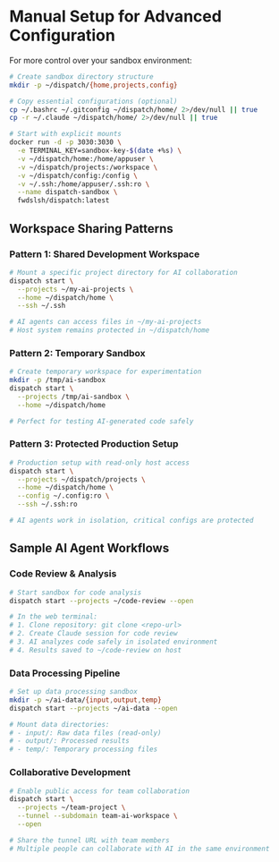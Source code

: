# Manual Setup for Advanced Configuration

For more control over your sandbox environment:

```bash
# Create sandbox directory structure
mkdir -p ~/dispatch/{home,projects,config}

# Copy essential configurations (optional)
cp ~/.bashrc ~/.gitconfig ~/dispatch/home/ 2>/dev/null || true
cp -r ~/.claude ~/dispatch/home/ 2>/dev/null || true

# Start with explicit mounts
docker run -d -p 3030:3030 \
  -e TERMINAL_KEY=sandbox-key-$(date +%s) \
  -v ~/dispatch/home:/home/appuser \
  -v ~/dispatch/projects:/workspace \
  -v ~/dispatch/config:/config \
  -v ~/.ssh:/home/appuser/.ssh:ro \
  --name dispatch-sandbox \
  fwdslsh/dispatch:latest
```

## Workspace Sharing Patterns

### Pattern 1: Shared Development Workspace

```bash
# Mount a specific project directory for AI collaboration
dispatch start \
  --projects ~/my-ai-projects \
  --home ~/dispatch/home \
  --ssh ~/.ssh

# AI agents can access files in ~/my-ai-projects
# Host system remains protected in ~/dispatch/home
```

### Pattern 2: Temporary Sandbox

```bash
# Create temporary workspace for experimentation
mkdir -p /tmp/ai-sandbox
dispatch start \
  --projects /tmp/ai-sandbox \
  --home ~/dispatch/home

# Perfect for testing AI-generated code safely
```

### Pattern 3: Protected Production Setup

```bash
# Production setup with read-only host access
dispatch start \
  --projects ~/dispatch/projects \
  --home ~/dispatch/home \
  --config ~/.config:ro \
  --ssh ~/.ssh:ro

# AI agents work in isolation, critical configs are protected
```

## Sample AI Agent Workflows

### Code Review & Analysis

```bash
# Start sandbox for code analysis
dispatch start --projects ~/code-review --open

# In the web terminal:
# 1. Clone repository: git clone <repo-url>
# 2. Create Claude session for code review
# 3. AI analyzes code safely in isolated environment
# 4. Results saved to ~/code-review on host
```

### Data Processing Pipeline

```bash
# Set up data processing sandbox
mkdir -p ~/ai-data/{input,output,temp}
dispatch start --projects ~/ai-data --open

# Mount data directories:
# - input/: Raw data files (read-only)
# - output/: Processed results
# - temp/: Temporary processing files
```

### Collaborative Development

```bash
# Enable public access for team collaboration
dispatch start \
  --projects ~/team-project \
  --tunnel --subdomain team-ai-workspace \
  --open

# Share the tunnel URL with team members
# Multiple people can collaborate with AI in the same environment
```
